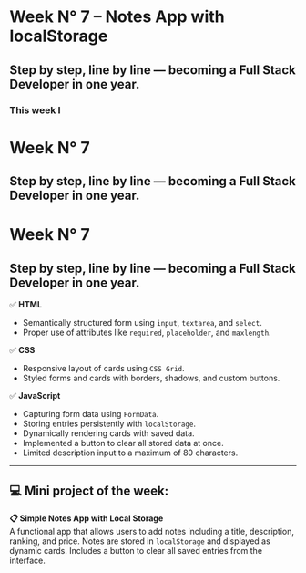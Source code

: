 # Week N° 7 – Notes App with localStorage

## Step by step, line by line — becoming a Full Stack Developer in one year.

### This week I

# Week N° 7

## Step by step, line by line — becoming a Full Stack Developer in one year.

# Week N° 7

## Step by step, line by line — becoming a Full Stack Developer in one year.

✅ **HTML**  
- Semantically structured form using `input`, `textarea`, and `select`.  
- Proper use of attributes like `required`, `placeholder`, and `maxlength`.

✅ **CSS**  
- Responsive layout of cards using `CSS Grid`.  
- Styled forms and cards with borders, shadows, and custom buttons.

✅ **JavaScript**  
- Capturing form data using `FormData`.  
- Storing entries persistently with `localStorage`.  
- Dynamically rendering cards with saved data.  
- Implemented a button to clear all stored data at once.  
- Limited description input to a maximum of 80 characters.

---

## 💻 Mini project of the week:  
**📋 Simple Notes App with Local Storage**  
A functional app that allows users to add notes including a title, description, ranking, and price. Notes are stored in `localStorage` and displayed as dynamic cards. Includes a button to clear all saved entries from the interface.